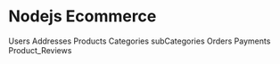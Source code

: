 # Nodejs Ecommerce

Users
Addresses
Products
Categories
subCategories
Orders
Payments
Product_Reviews